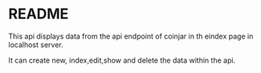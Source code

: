 # README

This api displays data from the api endpoint of coinjar in th eindex page in localhost server.

It can create new, index,edit,show and delete the data within the api.


